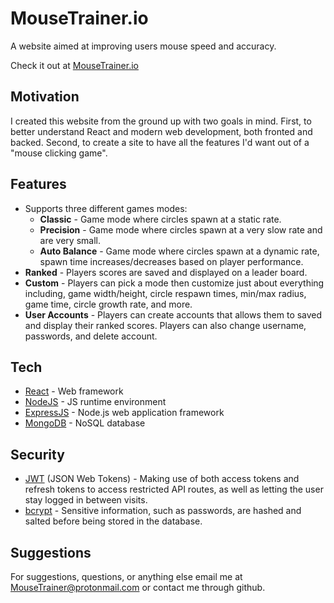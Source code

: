 # MouseTrainer.io

A website aimed at improving users mouse speed and accuracy.

Check it out at [MouseTrainer.io](http://mousetrainer.io/)

## Motivation

I created this website from the ground up with two goals in mind. First, to better understand React and modern web development, both fronted and backed. Second, to create a site to have all the features I'd want out of a "mouse clicking game".
 
## Features

- Supports three different games modes:
  - **Classic** - Game mode where circles spawn at a static rate.
  - **Precision** - Game mode where circles spawn at a very slow rate and are very small.
  - **Auto Balance** - Game mode where circles spawn at a dynamic rate, spawn time increases/decreases based on player performance.
- **Ranked** - Players scores are saved and displayed on a leader board.
- **Custom** - Players can pick a mode then customize just about everything including, game width/height, circle respawn times, min/max radius, game time, circle growth rate, and more.
- **User Accounts** - Players can create accounts that allows them to saved and display their ranked scores. Players can also change username, passwords, and delete account.

## Tech

- [React](https://reactjs.org/) - Web framework
- [NodeJS](https://nodejs.org/en/) - JS runtime environment
- [ExpressJS](https://expressjs.com/) - Node.js web application framework
- [MongoDB](https://www.mongodb.com/) - NoSQL database

## Security

- [JWT](https://jwt.io/) (JSON Web Tokens) - Making use of both access tokens and refresh tokens to access restricted API routes, as well as letting the user stay logged in between visits.
- [bcrypt](https://www.npmjs.com/package/bcrypt) - Sensitive information, such as passwords, are hashed and salted before being stored in the database.

## Suggestions

For suggestions, questions, or anything else email me at [MouseTrainer@protonmail.com]() or contact me through github.
